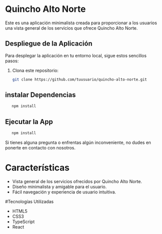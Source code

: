 # Quincho Alto Norte

Este es una aplicación minimalista creada para proporcionar a los usuarios una vista general de los servicios que ofrece Quincho Alto Norte.

## Despliegue de la Aplicación

Para desplegar la aplicación en tu entorno local, sigue estos sencillos pasos:

1. Clona este repositorio:
   ```sh
   git clone https://github.com/tuusuario/quincho-alto-norte.git
   ```

## instalar Dependencias
```sh
   npm install
```

## Ejecutar la App
```js
   npm install
```

Si tienes alguna pregunta o enfrentas algún inconveniente, no dudes en ponerte en contacto con nosotros.

# Características
- Vista general de los servicios ofrecidos por Quincho Alto Norte.
- Diseño minimalista y amigable para el usuario.
- Fácil navegación y experiencia de usuario intuitiva.

#Tecnologías Utilizadas
- HTML5
- CSS3
- TypeScript
- React
